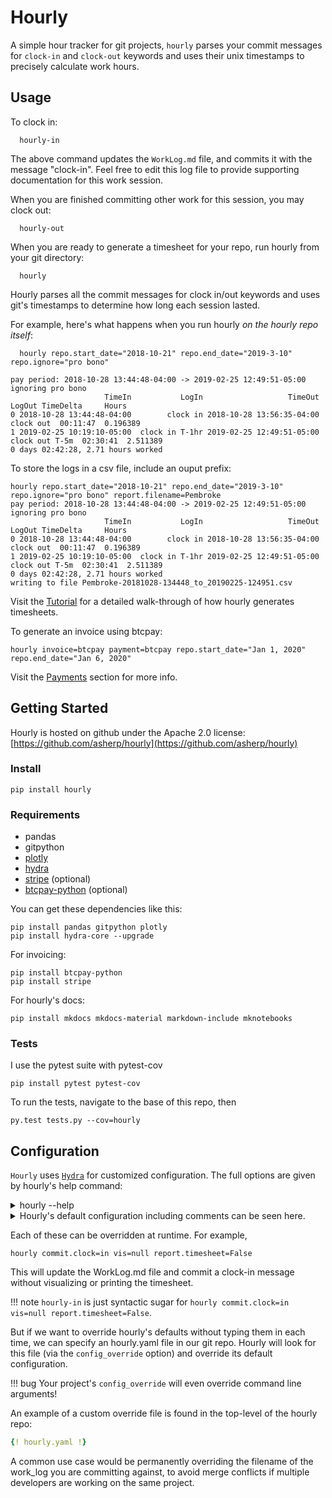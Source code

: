 # Hourly
A simple hour tracker for git projects, ```hourly``` parses your commit messages for `clock-in` and `clock-out` keywords and uses their unix timestamps to precisely calculate work hours.

## Usage

To clock in:
```console
  hourly-in
```
The above command updates the `WorkLog.md` file, and commits it with the message "clock-in". Feel free to edit this log file to provide supporting documentation for this work session.

When you are finished committing other work for this session, you may clock out:

```console
  hourly-out
```

When you are ready to generate a timesheet for your repo, run hourly from your git directory:

```console
  hourly
```
Hourly parses all the commit messages for clock in/out keywords and uses git's timestamps to determine how long each session lasted.

For example, here's what happens when you run hourly *on the hourly repo itself*:

```console
  hourly repo.start_date="2018-10-21" repo.end_date="2019-3-10" repo.ignore="pro bono"

pay period: 2018-10-28 13:44:48-04:00 -> 2019-02-25 12:49:51-05:00
ignoring pro bono
                     TimeIn           LogIn                   TimeOut          LogOut TimeDelta     Hours
0 2018-10-28 13:44:48-04:00        clock in 2018-10-28 13:56:35-04:00       clock out  00:11:47  0.196389
1 2019-02-25 10:19:10-05:00  clock in T-1hr 2019-02-25 12:49:51-05:00  clock out T-5m  02:30:41  2.511389
0 days 02:42:28, 2.71 hours worked
```

To store the logs in a csv file, include an ouput prefix:

```console
hourly repo.start_date="2018-10-21" repo.end_date="2019-3-10" repo.ignore="pro bono" report.filename=Pembroke
pay period: 2018-10-28 13:44:48-04:00 -> 2019-02-25 12:49:51-05:00
ignoring pro bono
                     TimeIn           LogIn                   TimeOut          LogOut TimeDelta     Hours
0 2018-10-28 13:44:48-04:00        clock in 2018-10-28 13:56:35-04:00       clock out  00:11:47  0.196389
1 2019-02-25 10:19:10-05:00  clock in T-1hr 2019-02-25 12:49:51-05:00  clock out T-5m  02:30:41  2.511389
0 days 02:42:28, 2.71 hours worked
writing to file Pembroke-20181028-134448_to_20190225-124951.csv
```

Visit the [Tutorial](README.ipynb) for a detailed walk-through of how hourly generates timesheets.

To generate an invoice using btcpay:

```console
hourly invoice=btcpay payment=btcpay repo.start_date="Jan 1, 2020" repo.end_date="Jan 6, 2020"
```

Visit the [Payments](Payments.md) section for more info.


## Getting Started

Hourly is hosted on github under the Apache 2.0 license: [https://github.com/asherp/hourly](https://github.com/asherp/hourly)

### Install

    pip install hourly


### Requirements

* pandas
* gitpython
* [plotly](https://plot.ly/python/)
* [hydra](https://hydra.cc/docs/intro)
* [stripe](https://github.com/stripe/stripe-python) (optional)
* [btcpay-python](https://btcpayserver.org/) (optional)

You can get these dependencies like this:

```console
pip install pandas gitpython plotly
pip install hydra-core --upgrade
```

For invoicing:

```console
pip install btcpay-python
pip install stripe
```

For hourly's docs:

```console
pip install mkdocs mkdocs-material markdown-include mknotebooks
```

### Tests

I use the pytest suite with pytest-cov

```console
pip install pytest pytest-cov
```
To run the tests, navigate to the base of this repo, then

```console
py.test tests.py --cov=hourly
```

## Configuration

`Hourly` uses [`Hydra`](https://hydra.cc/docs/intro) for customized configuration. The full options are given by hourly's
help command:

<details>
  <summary> hourly --help </summary>

```console
A simple hour tracker for git projects

This application helps users clock in and out of git repos,
as well as generate timesheets for invoicing.

Configure hourly to ignore commits by keyword or hashes

== Configuration groups ==
Compose your configuration from those groups (group=option)

== Config ==
Override anything in the config (foo.bar=value)
commit:
  clock: null
  identity:
  - name
  - email
  message: ''
  tminus: null
compensation: []
config_override: hourly.yaml
invoice: null
payment: null
repo:
  case_sensitive: false
  end_date: null
  errant_clocks: []
  gitdir: .
  ignore: null
  match_logs: false
  start_date: null
report:
  currency: ''
  filename: null
  pandas:
    display:
      max_columns: 10
      max_colwidth: 45
      max_rows: null
      width: 600
  timesheet: true
  wage: null
  work: false
vis:
  frequency: 1 d
  plotly:
    figure:
      margin:
        pad: 0
    plot:
      animation_opts: null
      auto_open: true
      auto_play: true
      config: null
      filename: hourly-work.html
      image: null
      image_filename: plot_image
      include_mathjax: cdn
      include_plotlyjs: cdn
      link_text: Export to plot.ly
      output_type: file
      show_link: false
      validate: true
work_log:
  bullet: '*'
  filename: WorkLog.md
  header_depth: 1

Powered by Hydra (https://hydra.cc)
Use --hydra-help to view Hydra specific help
```
<br>
</details>

<details>
<summary>
Hourly's default configuration including comments can be seen here.
</summary>

```yaml
{! cli/conf/hourly.yaml !}
```
</details>

Each of these can be overridden at runtime. For example,

`hourly commit.clock=in vis=null report.timesheet=False`

This will update the WorkLog.md file and commit a clock-in message without visualizing or printing the timesheet.

!!! note
    `hourly-in` is just syntactic sugar for `hourly commit.clock=in vis=null report.timesheet=False`.

But if we want to override hourly's defaults without typing them in each time,
we can specify an hourly.yaml file in our git repo. Hourly will look
for this file (via the `config_override` option) and override its default configuration.

!!! bug
    Your project's `config_override` will even override command line arguments!

An example of a custom override file is found in the top-level of the hourly repo:

```yaml
{! hourly.yaml !}
```

A common use case would be permanently overriding the filename of the work_log you are committing against, to avoid
merge conflicts if multiple developers are working on the same project.

